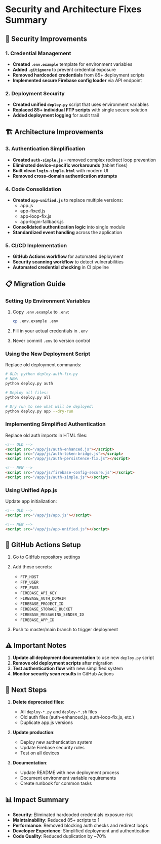 # Security and Architecture Fixes Summary

## 🔐 Security Improvements

### 1. Credential Management
- **Created `.env.example`** template for environment variables
- **Added `.gitignore`** to prevent credential exposure
- **Removed hardcoded credentials** from 85+ deployment scripts
- **Implemented secure Firebase config loader** via API endpoint

### 2. Deployment Security
- **Created unified `deploy.py`** script that uses environment variables
- **Replaced 85+ individual FTP scripts** with single secure solution
- **Added deployment logging** for audit trail

## 🏗️ Architecture Improvements

### 3. Authentication Simplification
- **Created `auth-simple.js`** - removed complex redirect loop prevention
- **Eliminated device-specific workarounds** (tablet fixes)
- **Built clean `login-simple.html`** with modern UI
- **Removed cross-domain authentication attempts**

### 4. Code Consolidation
- **Created `app-unified.js`** to replace multiple versions:
  - app.js
  - app-fixed.js
  - app-loop-fix.js
  - app-login-fallback.js
- **Consolidated authentication logic** into single module
- **Standardized event handling** across the application

### 5. CI/CD Implementation
- **GitHub Actions workflow** for automated deployment
- **Security scanning workflow** to detect vulnerabilities
- **Automated credential checking** in CI pipeline

## 📋 Migration Guide

### Setting Up Environment Variables

1. Copy `.env.example` to `.env`:
   ```bash
   cp .env.example .env
   ```

2. Fill in your actual credentials in `.env`

3. Never commit `.env` to version control

### Using the New Deployment Script

Replace old deployment commands:
```bash
# OLD: python deploy-auth-fix.py
# NEW:
python deploy.py auth

# Deploy all files:
python deploy.py all

# Dry run to see what will be deployed:
python deploy.py app --dry-run
```

### Implementing Simplified Authentication

Replace old auth imports in HTML files:
```html
<!-- OLD -->
<script src="/app/js/auth-enhanced.js"></script>
<script src="/app/js/auth-token-bridge.js"></script>
<script src="/app/js/auth-persistence-fix.js"></script>

<!-- NEW -->
<script src="/app/js/firebase-config-secure.js"></script>
<script src="/app/js/auth-simple.js"></script>
```

### Using Unified App.js

Update app initialization:
```html
<!-- OLD -->
<script src="/app/js/app.js"></script>

<!-- NEW -->
<script src="/app/js/app-unified.js"></script>
```

## 🚀 GitHub Actions Setup

1. Go to GitHub repository settings
2. Add these secrets:
   - `FTP_HOST`
   - `FTP_USER`
   - `FTP_PASS`
   - `FIREBASE_API_KEY`
   - `FIREBASE_AUTH_DOMAIN`
   - `FIREBASE_PROJECT_ID`
   - `FIREBASE_STORAGE_BUCKET`
   - `FIREBASE_MESSAGING_SENDER_ID`
   - `FIREBASE_APP_ID`

3. Push to master/main branch to trigger deployment

## ⚠️ Important Notes

1. **Update all deployment documentation** to use new `deploy.py` script
2. **Remove old deployment scripts** after migration
3. **Test authentication flow** with new simplified system
4. **Monitor security scan results** in GitHub Actions

## 🔄 Next Steps

1. **Delete deprecated files**:
   - All `deploy-*.py` and `deploy-*.sh` files
   - Old auth files (auth-enhanced.js, auth-loop-fix.js, etc.)
   - Duplicate app.js versions

2. **Update production**:
   - Deploy new authentication system
   - Update Firebase security rules
   - Test on all devices

3. **Documentation**:
   - Update README with new deployment process
   - Document environment variable requirements
   - Create runbook for common tasks

## 📊 Impact Summary

- **Security**: Eliminated hardcoded credentials exposure risk
- **Maintainability**: Reduced 85+ scripts to 1
- **Performance**: Removed blocking auth checks and redirect loops
- **Developer Experience**: Simplified deployment and authentication
- **Code Quality**: Reduced duplication by ~70%